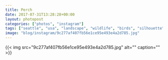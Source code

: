 ```yaml
---
title: Perch
date: 2017-07-31T13:28:28+00:00
layout: photopost
categories: ["photos", "instagram"]
tags: ["seattle", "usa", "landscape", "wildlife", "birds", "silhouette", "sea", "pikeplace", "victorsteinbrueckpark"]
image: "blog/instagram/9c277af407fb56e1ce95e493e4a2d785.jpg"
---
```


{{< img src="9c277af407fb56e1ce95e493e4a2d785.jpg" alt="" caption="" >}}



